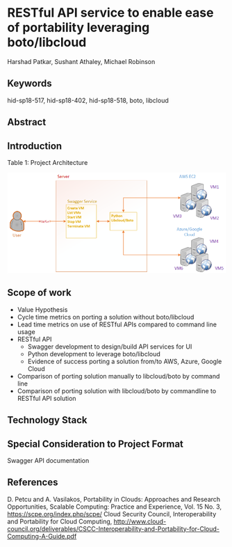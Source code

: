 # RESTful API service to enable ease of portability leveraging boto/libcloud

Harshad Patkar, Sushant Athaley, Michael Robinson

## Keywords

hid-sp18-517, hid-sp18-402, hid-sp18-518, boto, libcloud

## Abstract

## Introduction

Table 1: Project Architecture

![Project Architecture](https://github.com/cloudmesh-community/hid-sp18-518/blob/master/project/images/proj_arch.png?raw=true)

## Scope of work
- Value Hypothesis
- Cycle time metrics on porting a solution without boto/libcloud
- Lead time metrics on use of RESTful APIs compared to command line usage
- RESTful API
  - Swagger development to design/build API services for UI
  - Python development to leverage boto/libcloud
  - Evidence of success porting a solution from/to AWS, Azure, Google Cloud
- Comparison of porting solution manually to libcloud/boto by command line
- Comparison of porting solution with libcloud/boto by commandline to RESTful API solution

## Technology Stack



## Special Consideration to Project Format
Swagger API documentation

## References
D. Petcu and A. Vasilakos, Portability in Clouds: Approaches and Research Opportunities, Scalable Computing: Practice and Experience, Vol. 15 No. 3, https://scpe.org/index.php/scpe/
Cloud Security Council, Interoperability and Portability for Cloud
Computing, http://www.cloud-council.org/deliverables/CSCC-Interoperability-and-Portability-for-Cloud-Computing-A-Guide.pdf
